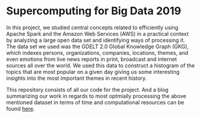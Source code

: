 # Supercomputing for Big Data 2019

In this project, we studied central concepts related to efficiently using Apache Spark and the Amazon Web Services (AWS) in a practical context by analyzing a large open data set and identifying ways of processing it. The data set we used was the GDELT 2.0 Global Knowledge Graph (GKG), which indexes persons, organizations, companies, locations, themes, and even emotions from live news reports in print, broadcast and internet sources all over the world. We used this data to construct a histogram of the topics that are most popular on a given day giving us some interesting insights into the most important themes in recent history.

This repository consists of all our code for the project. And a blog summarizing our work in regards to most optmially processing the above mentioned dataset in terms of time and computational resources can be found [here](https://adityakunar.medium.com/big-data-processing-using-apache-spark-1beed579aadd).
